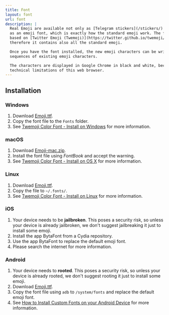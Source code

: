 ```yaml
---
title: Font
layout: font
url: font
description: |
  Real Emoji are available not only as [Telegram stickers](/stickers/) but also
  as an emoji font, which is exactly how the standard emoji work. The font is
  based on [Twitter Emoji (Twemoji)](https://twitter.github.io/twemoji/),
  therefore it contains also all the standard emoji.

  Once you have the font installed, the new emoji characters can be written as
  sequences of existing emoji characters.

  The characters are displayed in Google Chrome in black and white, because of
  technical limitations of this web browser.
---
```

## Installation

### Windows

1. Download [Emoji.ttf](/fonts/Emoji.ttf).
2. Copy the font file to the `Fonts` folder.
3. See [Twemoji Color Font - Install on Windows](https://github.com/eosrei/twemoji-color-font#install-on-windows) for more information.

### macOS

1. Download [Emoji-mac.zip](/dist/Emoji-mac.zip).
2. Install the font file using *FontBook* and accept the warning.
3. See [Twemoji Color Font - Install on OS X](https://github.com/eosrei/twemoji-color-font#install-on-os-x) for more information.

### Linux

1. Download [Emoji.ttf](/fonts/Emoji.ttf).
2. Copy the file to `~/.fonts/`.
3. See [Twemoji Color Font - Install on Linux](https://github.com/eosrei/twemoji-color-font#install-on-linux) for more information.

### iOS

1. Your device needs to be **jailbroken**. This poses a security risk, so unless your device is already jailbroken, we don't suggest jailbreaking it just to install some emoji.
2. Install the app BytaFont from a Cydia repository.
3. Use the app BytaFont to replace the default emoji font.
4. Please search the internet for more information.

### Android

1. Your device needs to **rooted**. This poses a security risk, so unless your device is already rooted, we don't suggest rooting it just to install some emoji.
2. Download [Emoji.ttf](/fonts/Emoji.ttf).
3. Copy the font file using `adb` to `/system/fonts` and replace the default emoji font.
4. See [How to Install Custom Fonts on your Android Device](https://joyofandroid.com/how-to-install-custom-fonts-on-your-android-device/) for more information.
